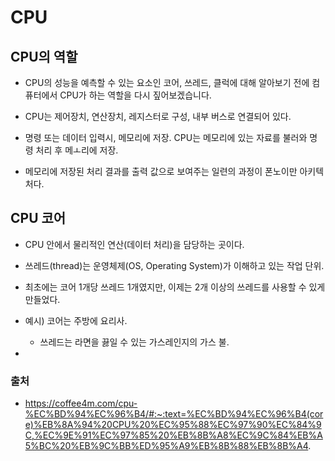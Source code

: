 # CPU

## CPU의 역할

- CPU의 성능을 예측할 수 있는 요소인 코어, 쓰레드, 클럭에 대해 알아보기 전에 컴퓨터에서 CPU가 하는 역할을 다시 짚어보겠습니다.
- CPU는 제어장치, 연산장치, 레지스터로 구성, 내부 버스로 연결되어 있다.

- 명령 또는 데이터 입력시, 메모리에 저장. CPU는 메모리에 있는 자료를 불러와 명령 처리 후 메ㅗ리에 저장.
- 메모리에 저장된 처리 결과를 출력 값으로 보여주는 일련의 과정이 폰노이만 아키텍처다.

## CPU 코어

- CPU 안에서 물리적인 연산(데이터 처리)을 담당하는 곳이다.
- 쓰레드(thread)는 운영체제(OS, Operating System)가 이해하고 있는 작업 단위.
- 최초에는 코어 1개당 쓰레드 1개였지만, 이제는 2개 이상의 쓰레드를 사용할 수 있게 만들었다.

- 예시) 코어는 주방에 요리사.
  - 쓰레드는 라면을 끓일 수 있는 가스레인지의 가스 불.
-

### 출처

- https://coffee4m.com/cpu-%EC%BD%94%EC%96%B4/#:~:text=%EC%BD%94%EC%96%B4(core)%EB%8A%94%20CPU%20%EC%95%88%EC%97%90%EC%84%9C,%EC%9E%91%EC%97%85%20%EB%8B%A8%EC%9C%84%EB%A5%BC%20%EB%9C%BB%ED%95%A9%EB%8B%88%EB%8B%A4.
